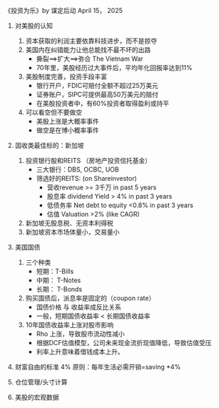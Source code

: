 《投资为乐》by 谋定后动 April 15， 2025

1. 对美股的认知

   1. 资本获取的利润主要依靠科技进步，而不是掠夺
   2. 美国内在纠错能力让他总能找不最不坏的出路
      - 撕裂==>扩大==>弥合  The Vietnam War
      - 70年里，美股经历过大事件后，平均年化回报率达到11%
   3. 美股制度完善，投资手段丰富
      - 银行开户，FDIC可赔付全额不超过25万美元
      - 证券账户，SIPC可提供最高50万美元的赔付
      - 在美股投资者中，有60%投资者取得盈利或持平
   4. 可以看空但不要做空
      - 美股上涨是大概率事件
      - 做空是在博小概率事件

2. 固收类最佳标的：新加坡

   1. 投资银行股和REITS （房地产投资信托基金）
      - 三大银行：DBS, OCBC, UOB
      - 筛选好的REITS: (on Shareinvestor)
        - 营收revenue >= 3千万 in past 5 years
        - 股息率 dividend Yield > 4% in past 3 years
        - 低债务率 Net debt to equity <0.8% in past 3 years
        - 估值 Valuation >2% (like CAGR)
   2. 新加坡无股息税、无资本利得税
   3. 新加坡资本市场体量小，交易量小

3. 美国国债

   1. 三个种类
      - 短期：T-Bills
      - 中期： T-Notes
      - 长期： T-Bonds
   2. 购买国债后，派息率是固定的（coupon rate）
      - 国债价格 与 收益率成反比关系
      - 一般，短期国债收益率 < 长期国债收益率
   3. 10年国债收益率上涨对股市影响
      - Rho 上涨，导致股市流动性减小
      - 根据DCF估值模型，公司未来现金流折现值降低，导致估值受压
      - 利率上升意味着借钱成本上升。

4. 财富自由的标准 4% 原则：每年生活必需开销=saving *4%

5. 仓位管理/头寸计算

6. 美股的宏观数据

   

   

   